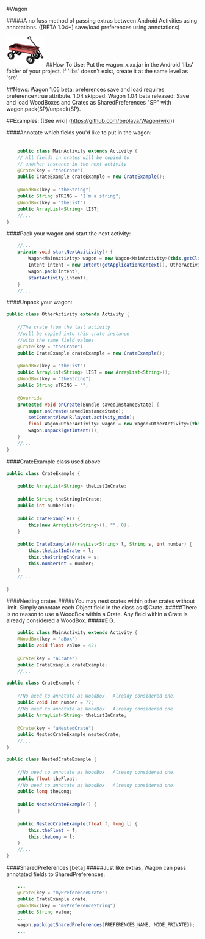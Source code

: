 #Wagon

#####A no fuss method of passing extras between Android Activities using annotations. ([BETA 1.04+] save/load preferences using annotations)

![](https://raw.githubusercontent.com/beplaya/Wagon/master/wagon_100.png)
##How To Use:
Put the wagon_x.xx.jar in the Android 'libs' folder of your project.  If 'libs' doesn't exist, create it at the same level as 'src'.

##News:
Wagon 1.05 beta: preferences save and load requires preference=true attribute.  1.04 skipped.
Wagon 1.04 beta released: Save and load WoodBoxes and Crates as SharedPreferences "SP" with wagon.pack(SP)/unpack(SP).

##Examples: ([See wiki] (https://github.com/beplaya/Wagon/wiki))

####Annotate which fields you'd like to put in the wagon:
```Java

  	public class MainActivity extends Activity {
	// All fields in crates will be copied to
	// another instance in the next activity
	@Crate(key = "theCrate")
	public CrateExample crateExample = new CrateExample();
	
	@WoodBox(key = "theString")
	public String sTRING = "I'm a string";
	@WoodBox(key = "theList")
	public ArrayList<String> lIST;
	//...
}
```
####Pack your wagon and start the next activity:
```Java
	//...
	private void startNextAcitivity() {
		Wagon<MainActivity> wagon = new Wagon<MainActivity>(this.getClass(), this);//this==MainActivity
		Intent intent = new Intent(getApplicationContext(), OtherActivity.class);
		wagon.pack(intent);
		startActivity(intent);
	}
	//...
```
####Unpack your wagon:
```Java
public class OtherActivity extends Activity {

	//The crate from the last activity
	//will be copied into this crate instance
	//with the same field values
	@Crate(key = "theCrate")
	public CrateExample crateExample = new CrateExample();

	@WoodBox(key = "theList")
	public ArrayList<String> lIST = new ArrayList<String>();
	@WoodBox(key = "theString")
	public String sTRING = "";

	@Override
	protected void onCreate(Bundle savedInstanceState) {
		super.onCreate(savedInstanceState);
		setContentView(R.layout.activity_main);
		final Wagon<OtherActivity> wagon = new Wagon<OtherActivity>(this.getClass(), this);
		wagon.unpack(getIntent());
	}
	//...
}
```

####CrateExample class used above
```Java
public class CrateExample {

	public ArrayList<String> theListInCrate;

	public String theStringInCrate;
	public int numberInt;

	public CrateExample() {
		this(new ArrayList<String>(), "", 0);
	}

	public CrateExample(ArrayList<String> l, String s, int number) {
		this.theListInCrate = l;
		this.theStringInCrate = s;
		this.numberInt = number;
	}
	//...

}
```

####Nesting crates
#####You may nest crates within other crates without limit.  Simply annotate each Object field in the class as @Crate.
#####There is no reason to use a WoodBox within a Crate.  Any field within a Crate is already considered a WoodBox.
#####E.G.
```Java
	public class MainActivity extends Activity {
	@WoodBox(key = "aBox")
	public void float value = 42;

	@Crate(key = "aCrate")
	public CrateExample crateExample;
	//...
```
```java
public class CrateExample {

	//No need to annotate as WoodBox.  Already considered one.
	public void int number = 77;
	//No need to annotate as WoodBox.  Already considered one.
	public ArrayList<String> theListInCrate;

	@Crate(key = "aNestedCrate")
	public NestedCrateExample nestedCrate;
	//...
}
```
```Java
public class NestedCrateExample {

	//No need to annotate as WoodBox.  Already considered one.
	public float theFloat;
	//No need to annotate as WoodBox.  Already considered one.
	public long theLong;

	public NestedCrateExample() {
	}

	public NestedCrateExample(float f, long l) {
		this.theFloat = f;
		this.theLong = l;
	}
	//...
}
```

####SharedPreferences [beta]
#####Just like extras, Wagon can pass annotated fields to SharedPreferences:
```Java
	...
	@Crate(key = "myPreferenceCrate")
	public CrateExample crate;
	@WoodBox(key = "myPreferenceString")
	public String value;
	...
	wagon.pack(getSharedPreferences(PREFERENCES_NAME, MODE_PRIVATE));
	...
```
